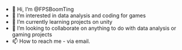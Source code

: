 - 👋 Hi, I’m @FPSBoomTing
- 👀 I’m interested in data analysis and coding for games
- 🌱 I’m currently learning projects on unity
- 💞️ I’m looking to collaborate on anything to do with data analysis or gaming projects
- 📫 How to reach me - via email. 

<!---
FPSBoomTing/FPSBoomTing is a ✨ special ✨ repository because its `README.md` (this file) appears on your GitHub profile.
You can click the Preview link to take a look at your changes.
--->
